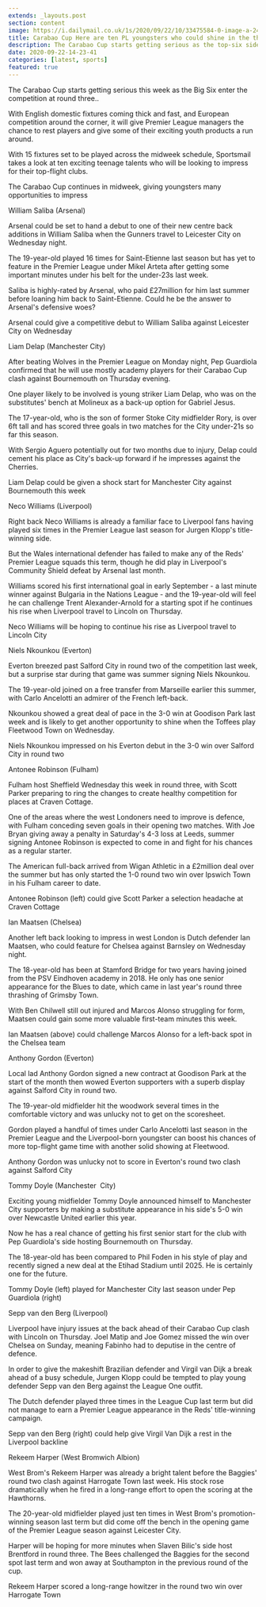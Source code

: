 ```yaml
---
extends: _layouts.post
section: content
image: https://i.dailymail.co.uk/1s/2020/09/22/10/33475584-0-image-a-24_1600768366207.jpg 
title: Carabao Cup Here are ten PL youngsters who could shine in the third round this week 
description: The Carabao Cup starts getting serious as the top-six sides enter the  competition at round three which begins on Tuesday. Sportsmail looks at ten youngster who could impress in midweek... 
date: 2020-09-22-14-23-41 
categories: [latest, sports] 
featured: true 
--- 
```

The Carabao Cup starts getting serious this week as the Big Six enter the competition at round three..

With English domestic fixtures coming thick and fast, and European competition around the corner, it will give Premier League managers the chance to rest players and give some of their exciting youth products a run around. 

With 15 fixtures set to be played across the midweek schedule, Sportsmail takes a look at ten exciting teenage talents who will be looking to impress for their top-flight clubs.

The Carabao Cup continues in midweek, giving youngsters many opportunities to impress

William Saliba (Arsenal)

Arsenal could be set to hand a debut to one of their new centre back additions in William Saliba when the Gunners travel to Leicester City on Wednesday night.

The 19-year-old played 16 times for Saint-Etienne last season but has yet to feature in the Premier League under Mikel Arteta after getting some important minutes under his belt for the under-23s last week.

Saliba is highly-rated by Arsenal, who paid £27million for him last summer before loaning him back to Saint-Etienne. Could he be the answer to Arsenal's defensive woes?

Arsenal could give a competitive debut to William Saliba against Leicester City on Wednesday

Liam Delap (Manchester City)

After beating Wolves in the Premier League on Monday night, Pep Guardiola confirmed that he will use mostly academy players for their Carabao Cup clash against Bournemouth on Thursday evening. 

One player likely to be involved is young striker Liam Delap, who was on the substitutes' bench at Molineux as a back-up option for Gabriel Jesus. 

The 17-year-old, who is the son of former Stoke City midfielder Rory, is over 6ft tall and has scored three goals in two matches for the City under-21s so far this season.

With Sergio Aguero potentially out for two months due to injury, Delap could cement his place as City's back-up forward if he impresses against the Cherries. 

Liam Delap could be given a shock start for Manchester City against Bournemouth this week

Neco Williams (Liverpool)

Right back Neco Williams is already a familiar face to Liverpool fans having played six times in the Premier League last season for Jurgen Klopp's title-winning side. 

But the Wales international defender has failed to make any of the Reds' Premier League squads this term, though he did play in Liverpool's Community Shield defeat by Arsenal last month. 

Williams scored his first international goal in early September - a last minute winner against Bulgaria in the Nations League - and the 19-year-old will feel he can challenge Trent Alexander-Arnold for a starting spot if he continues his rise when Liverpool travel to Lincoln on Thursday.

Neco Williams will be hoping to continue his rise as Liverpool travel to Lincoln City 

Niels Nkounkou (Everton)

Everton breezed past Salford City in round two of the competition last week, but a surprise star during that game was summer signing Niels Nkounkou.

The 19-year-old joined on a free transfer from Marseille earlier this summer, with Carlo Ancelotti an admirer of the French left-back. 

Nkounkou showed a great deal of pace in the 3-0 win at Goodison Park last week and is likely to get another opportunity to shine when the Toffees play Fleetwood Town on Wednesday. 

Niels Nkounkou impressed on his Everton debut in the 3-0 win over Salford City in round two

Antonee Robinson (Fulham) 

Fulham host Sheffield Wednesday this week in round three, with Scott Parker preparing to ring the changes to create healthy competition for places at Craven Cottage. 

One of the areas where the west Londoners need to improve is defence, with Fulham conceding seven goals in their opening two matches. With Joe Bryan giving away a penalty in Saturday's 4-3 loss at Leeds, summer signing Antonee Robinson is expected to come in and fight for his chances as a regular starter.

The American full-back arrived from Wigan Athletic in a £2million deal over the summer but has only started the 1-0 round two win over Ipswich Town in his Fulham career to date.

Antonee Robinson (left) could give Scott Parker a selection headache at Craven Cottage

Ian Maatsen (Chelsea) 

Another left back looking to impress in west London is Dutch defender Ian Maatsen, who could feature for Chelsea against Barnsley on Wednesday night. 

The 18-year-old has been at Stamford Bridge for two years having joined from the PSV Eindhoven academy in 2018. He only has one senior appearance for the Blues to date, which came in last year's round three thrashing of Grimsby Town. 

With Ben Chilwell still out injured and Marcos Alonso struggling for form, Maatsen could gain some more valuable first-team minutes this week.  

Ian Maatsen (above) could challenge Marcos Alonso for a left-back spot in the Chelsea team

Anthony Gordon (Everton)

Local lad Anthony Gordon signed a new contract at Goodison Park at the start of the month then wowed Everton supporters with a superb display against Salford City in round two.

The 19-year-old midfielder hit the woodwork several times in the comfortable victory and was unlucky not to get on the scoresheet.

Gordon played a handful of times under Carlo Ancelotti last season in the Premier League and the Liverpool-born youngster can boost his chances of more top-flight game time with another solid showing at Fleetwood.   

Anthony Gordon was unlucky not to score in Everton's round two clash against Salford City

Tommy Doyle (Manchester  City)

Exciting young midfielder Tommy Doyle announced himself to Manchester City supporters by making a substitute appearance in his side's 5-0 win over Newcastle United earlier this year. 

Now he has a real chance of getting his first senior start for the club with Pep Guardiola's side hosting Bournemouth on Thursday.

The 18-year-old has been compared to Phil Foden in his style of play and recently signed a new deal at the Etihad Stadium until 2025. He is certainly one for the future. 

Tommy Doyle (left) played for Manchester City last season under Pep Guardiola (right)

Sepp van den Berg (Liverpool)

Liverpool have injury issues at the back ahead of their Carabao Cup clash with Lincoln on Thursday. Joel Matip and Joe Gomez missed the win over Chelsea on Sunday, meaning Fabinho had to deputise in the centre of defence.

In order to give the makeshift Brazilian defender and Virgil van Dijk a break ahead of a busy schedule, Jurgen Klopp could be tempted to play young defender Sepp van den Berg against the League One outfit.

The Dutch defender played three times in the League Cup last term but did not manage to earn a Premier League appearance in the Reds' title-winning campaign.  

Sepp van den Berg (right) could help give Virgil Van Dijk a rest in the Liverpool backline

Rekeem Harper (West Bromwich Albion)

West Brom's Rekeem Harper was already a bright talent before the Baggies' round two clash against Harrogate Town last week. His stock rose dramatically when he fired in a long-range effort to open the scoring at the Hawthorns. 

The 20-year-old midfielder played just ten times in West Brom's promotion-winning season last term but did come off the bench in the opening game of the Premier League season against Leicester City. 

Harper will be hoping for more minutes when Slaven Bilic's side host Brentford in round three. The Bees challenged the Baggies for the second spot last term and won away at Southampton in the previous round of the cup. 

Rekeem Harper scored a long-range howitzer in the round two win over Harrogate Town

